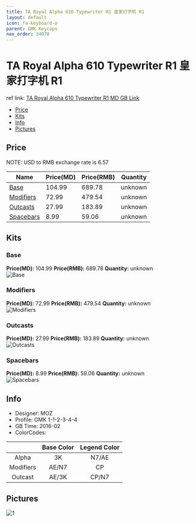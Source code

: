 ```yaml
---
title: TA Royal Alpha 610 Typewriter R1 皇家打字机 R1
layout: default
icon: fa-keyboard-o
parent: GMK Keycaps
nav_order: 34070
---
```


# TA Royal Alpha 610 Typewriter R1 皇家打字机 R1

ref link: [TA Royal Alpha 610 Typewriter R1 MD GB Link](https://www.massdrop.com/buy/gmk-ta-royal-alpha-typewriter-keycap-set/)

* [Price](#price)
* [Kits](#kits)
* [Info](#info)
* [Pictures](#pictures)


## Price  
NOTE: USD to RMB exchange rate is 6.57

| Name          | Price(MD)    |  Price(RMB) | Quantity |
| ------------- | ------------ |  ---------- | -------- |
|[Base](#base)|104.99|689.78|unknown|
|[Modifiers](#modifiers)|72.99|479.54|unknown|
|[Outcasts](#outcasts)|27.99|183.89|unknown|
|[Spacebars](#spacebars)|8.99|59.06|unknown|


## Kits
### Base
**Price(MD):** 104.99    **Price(RMB):** 689.78    **Quantity:** unknown  
<img src="{{ 'assets/images/gmk-keycaps/taroyalalpha610typewriterr1/kits_pics/base.png' | relative_url }}" alt="Base" class="image featured">

### Modifiers
**Price(MD):** 72.99    **Price(RMB):** 479.54    **Quantity:** unknown  
<img src="{{ 'assets/images/gmk-keycaps/taroyalalpha610typewriterr1/kits_pics/modifiers.png' | relative_url }}" alt="Modifiers" class="image featured">

### Outcasts
**Price(MD):** 27.99    **Price(RMB):** 183.89    **Quantity:** unknown  
<img src="{{ 'assets/images/gmk-keycaps/taroyalalpha610typewriterr1/kits_pics/outcasts.png' | relative_url }}" alt="Outcasts" class="image featured">

### Spacebars
**Price(MD):** 8.99    **Price(RMB):** 59.06    **Quantity:** unknown  
<img src="{{ 'assets/images/gmk-keycaps/taroyalalpha610typewriterr1/kits_pics/spacebars.jpg' | relative_url }}" alt="Spacebars" class="image featured">


## Info
* Designer: MOZ
* Profile: GMK 1-1-2-3-4-4
* GB Time: 2016-02
* ColorCodes: 

| |Base Color     | Legend Color
| :-------------: | :-------------: | :------------:
|Alpha|3K|N7/AE
|Modifiers|AE/N7|CP
|Outcast|AE/3K|CP/N7


## Pictures
<img src="{{ 'assets/images/gmk-keycaps/taroyalalpha610typewriterr1/rendering_pics/1.jpg' | relative_url }}" alt="1" class="image featured">
